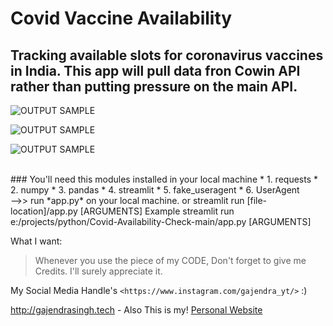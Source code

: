 # Covid Vaccine Availability
## Tracking available slots for coronavirus vaccines in India. This app will pull data fron Cowin API rather than putting pressure on the main API.<br>

![OUTPUT SAMPLE](https://github.com/gajendra1405/COVID-VACCINE-AVAILABILITY/blob/main/output1.PNG)

![OUTPUT SAMPLE](https://github.com/gajendra1405/COVID-VACCINE-AVAILABILITY/blob/main/output2.PNG)

![OUTPUT SAMPLE](https://github.com/gajendra1405/COVID-VACCINE-AVAILABILITY/blob/main/output3.PNG)

<br>
### You'll need this modules installed in your local machine
*  1. requests
*  2. numpy
*  3. pandas
*  4. streamlit
*  5. fake_useragent
*  6. UserAgent

<br>
-->> run *app.py* on your local machine. 
or 
streamlit run [file-location]/app.py [ARGUMENTS]
Example
streamlit run e:/projects/python/Covid-Availability-Check-main/app.py [ARGUMENTS]


What I want:

> Whenever you use the piece of my CODE,
> Don't forget to give me Credits.
> I'll surely appreciate it.

My Social Media Handle's
`<https://www.instagram.com/gajendra_yt/>` :)

http://gajendrasingh.tech - Also This is my!
[Personal Website](http://gajendrasingh.tech)
